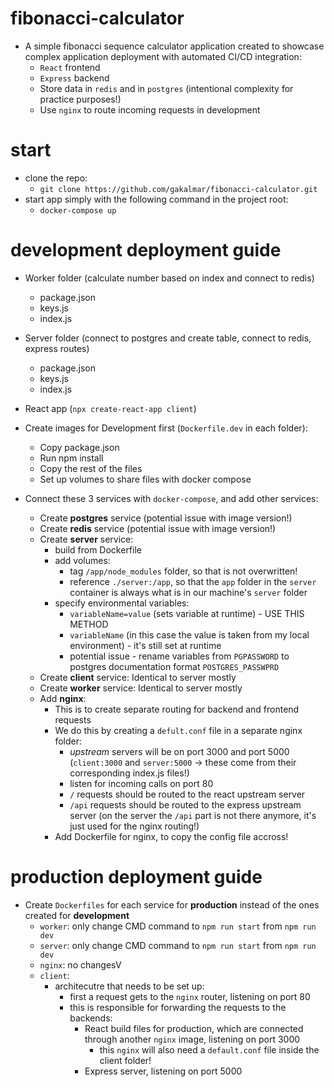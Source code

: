 # fibonacci-calculator
- A simple fibonacci sequence calculator application created to showcase complex application deployment with automated CI/CD integration:
    - `React` frontend
    - `Express` backend
    - Store data in `redis` and in `postgres` (intentional complexity for practice purposes!)
    - Use `nginx` to route incoming requests in development

# start
- clone the repo:
    - `git clone https://github.com/gakalmar/fibonacci-calculator.git`
- start app simply with the following command in the project root:
    - `docker-compose up`

# development deployment guide
- Worker folder (calculate number based on index and connect to redis)
    - package.json
    - keys.js
    - index.js

- Server folder (connect to postgres and create table, connect to redis, express routes)
    - package.json
    - keys.js
    - index.js

- React app (`npx create-react-app client`)

- Create images for Development first (`Dockerfile.dev` in each folder):
    - Copy package.json
    - Run npm install
    - Copy the rest of the files
    - Set up volumes to share files with docker compose

- Connect these 3 services with `docker-compose`, and add other services:
    - Create **postgres** service (potential issue with image version!)
    - Create **redis** service (potential issue with image version!)
    - Create **server** service:
        - build from Dockerfile
        - add volumes:
            - tag `/app/node_modules` folder, so that is not overwritten!
            - reference `./server:/app`, so that the `app` folder in the `server` container is always what is in our machine's `server` folder
        - specify environmental variables:
            - `variableName=value` (sets variable at runtime) - USE THIS METHOD
            - `variableName` (in this case the value is taken from my local environment) - it's still set at runtime
            - potential issue - rename variables from `PGPASSWORD` to postgres documentation format `POSTGRES_PASSWPRD`
    - Create **client** service: Identical to server mostly
    - Create **worker** service: Identical to server mostly
    - Add **nginx**:
        - This is to create separate routing for backend and frontend requests
        - We do this by creating a `defult.conf` file in a separate nginx folder:
            - *upstream* servers will be on port 3000 and port 5000 (`client:3000` and `server:5000` -> these come from their corresponding index.js files!)
            - listen for incoming calls on port 80
            - `/` requests should be routed to the react upstream server
            - `/api` requests should be routed to the express upstream server (on the server the `/api` part is not there anymore, it's just used for the nginx routing!)
        - Add Dockerfile for nginx, to copy the config file accross!

# production deployment guide
- Create `Dockerfiles` for each service for **production** instead of the ones created for **development**
    - `worker`: only change CMD command to `npm run start` from `npm run dev`
    - `server`: only change CMD command to `npm run start` from `npm run dev`
    - `nginx`: no changesV
    - `client`:
        - architecutre that needs to be set up:
            - first a request gets to the `nginx` router, listening on port 80
            - this is responsible for forwarding the requests to the backends:
                - React build files for production, which are connected through another `nginx` image, listening on port 3000 
                    - this `nginx` will also need a `default.conf` file inside the client folder!
                - Express server, listening on port 5000